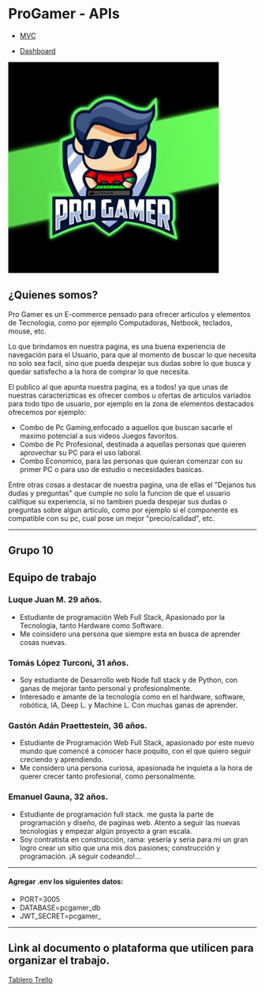 # ProGamer - APIs

- [MVC](https://github.com/LuqueJuanManuel/Grupo_10_ProGamer)

- [Dashboard](https://github.com/TomasLopezTur/Dashboard_Pro-gamer_Grupo10)

<img alt="pro-gamer-logo" src="./Info/Logo/proGamer_logo.png">

## ¿Quienes somos?

Pro Gamer es un E-commerce pensado para ofrecer articulos y elementos de Tecnologia, como por ejemplo Computadoras, Netbook, teclados, mouse, etc.

Lo que brindamos en nuestra pagina, es una buena experiencia de navegación para el Usuario, para que al momento de buscar lo que necesita no solo sea facil, sino que pueda despejar sus dudas sobre lo que busca y quedar satisfecho a la hora de comprar lo que necesita.

El publico al que apunta nuestra pagina, es a todos! ya que unas de nuestras caracterizticas es ofrecer combos u ofertas de articulos variados para todo tipo de usuario, por ejemplo en la zona de elementos destacados ofrecemos por ejemplo: 
- Combo de Pc Gaming,enfocado a aquellos que buscan sacarle el maximo potencial a sus videos Juegos favoritos.
- Combo de Pc Profesional, destinada a aquellas personas que quieren aprovechar su PC para el uso laboral.
- Combo Economico, para las personas que quieran comenzar con su primer PC o para uso de estudio o necesidades basicas.

Entre otras cosas a destacar de nuestra pagina, una de ellas el "Dejanos tus dudas y preguntas" que cumple no solo la funcion de que el usuario califique su experiencia, si no tambien pueda despejar sus dudas o preguntas sobre algun articulo, como por ejemplo si el componente es compatible con su pc, cual pose un mejor "precio/calidad", etc.

***

## Grupo 10

## Equipo de trabajo

### Luque Juan M. 29 años.
- Estudiante de programación Web Full Stack, Apasionado por la Tecnologia, tanto Hardware como Software.
- Me coinsidero una persona que siempre esta en busca de aprender cosas nuevas.

### Tomás López Turconi, 31 años.
- Soy estudiante de Desarrollo web Node full stack y de Python, con ganas de mejorar tanto personal y profesionalmente.
- Interesado e amante de la tecnología como en el hardware, software, robótica, IA, Deep L. y Machine L. Con muchas ganas de aprender.

### Gastón Adán Praettestein, 36 años.
- Estudiante de Programación Web Full Stack, apasionado por este nuevo mundo que comencé a conocer hace poquito, con el que quiero seguir creciendo y aprendiendo.
- Me considero una persona curiosa, apasionada he inquieta a la hora de querer crecer tanto profesional, como personalmente.

### Emanuel Gauna, 32 años.
- Estudiante de programación full stack. me gusta la parte de programación y diseño, de paginas web. Atento a seguir las nuevas tecnologías y empezar algún proyecto a gran escala.
- Soy contratista en construcción, rama: yesería y seria para mi un gran logro crear un sitio que una mis dos pasiones; construcción y programación. ¡A seguir codeando!…

***
 #### Agregar .env  los siguientes datos: 
 -  PORT=3005
 -  DATABASE=pcgamer_db
 -  JWT_SECRET=pcgamer_
***

## Link al documento o plataforma que utilicen para organizar el trabajo.

[Tablero Trello](https://trello.com/b/GTtHK1Zq)

